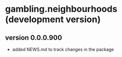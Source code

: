 # gambling.neighbourhoods (development version)

## version 0.0.0.900
* added NEWS.md to track changes in the package
